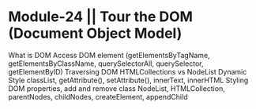 # Module-24 || Tour the DOM (Document Object Model)

What is DOM
Access DOM element (getElementsByTagName, getElementsByClassName, querySelectorAll, querySelector, getElementByID)
Traversing DOM
HTMLCollections vs NodeList
Dynamic Style
classList, getAttribute(), setAttribute(), innerText, innerHTML
Styling DOM properties, add and remove class
NodeList, HTMLCollection, parentNodes, childNodes, createElement, appendChild
